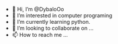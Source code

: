 - 👋 Hi, I’m @DybaloOo
- 👀 I’m interested in computer programing
- 🌱 I’m currently learning python. 
- 💞️ I’m looking to collaborate on ...
- 📫 How to reach me ...

<!---
DybaloOo/DybaloOo is a ✨ special ✨ repository because its `README.md` (this file) appears on your GitHub profile.
You can click the Preview link to take a look at your changes.
--->
